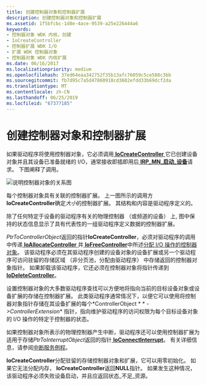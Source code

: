 ```yaml
---
title: 创建控制器对象和控制器扩展
description: 创建控制器对象和控制器扩展
ms.assetid: 1f5bfcbc-1d8e-4ace-9539-a25e226444a6
keywords:
- 控制器对象 WDK 内核，创建
- IoCreateController
- 控制器扩展 WDK I/O
- 扩展 WDK 控制器对象
- 控制器对象 WDK 内核扩展
ms.date: 06/16/2017
ms.localizationpriority: medium
ms.openlocfilehash: 37ed64eaa342752f35b13afc76059c5ce588c3bb
ms.sourcegitcommit: fb7d95c7a5d47860918cd3602efdd33b69dcf2da
ms.translationtype: MT
ms.contentlocale: zh-CN
ms.lasthandoff: 06/25/2019
ms.locfileid: "67377185"
---
```

# <a name="creating-controller-objects-and-controller-extensions"></a>创建控制器对象和控制器扩展





如果驱动程序将使用控制器对象，它必须调用[ **IoCreateController** ](https://docs.microsoft.com/windows-hardware/drivers/ddi/content/ntddk/nf-ntddk-iocreatecontroller)它已创建设备对象并且其设备已准备就绪的 I/O，通常接收即插即用后[ **IRP\_MN\_启动\_设备**](https://docs.microsoft.com/windows-hardware/drivers/kernel/irp-mn-start-device)请求。 下图阐释了调用。

![说明控制器对象的关系图](images/3ctlrobj.png)

每个控制器对象具有关联的控制器扩展。 上一图所示的调用方**IoCreateController**确定*大小*的控制器扩展。 其结构和内容是驱动程序定义的。

除了任何特定于设备的驱动程序有关的物理控制器 （或频道的设备） 上, 图中保持的状态信息显示了具有代表性的一组驱动程序定义数据的控制器扩展。

*PtrToControllerObject*返回的指针**IoCreateController**，必须对驱动程序的调用中传递[ **IoAllocateController** ](https://docs.microsoft.com/windows-hardware/drivers/ddi/content/ntddk/nf-ntddk-ioallocatecontroller)并[ **IoFreeController**](https://docs.microsoft.com/windows-hardware/drivers/ddi/content/ntddk/nf-ntddk-iofreecontroller)中所述[分配 I/O 操作的控制器对象](allocating-controller-objects-for-i-o-operations.md)。 该驱动程序必须在其驱动程序创建的设备对象的设备扩展或另一个驱动程序可访问驻留的存储区域 （非分页池，分配由驱动程序） 中存储返回的控制器对象指针。 如果卸载该驱动程序，它还必须在控制器对象将指针传递到[ **IoDeleteController**](https://docs.microsoft.com/windows-hardware/drivers/ddi/content/ntddk/nf-ntddk-iodeletecontroller)。

设置控制器对象的大多数驱动程序查找可以方便地将指向当前的目标设备对象或设备扩展的存储在控制器扩展。 此类驱动程序通常情况下，以便它可以使用将控制器对象指针存储在其设备扩展的每个*ControllerObject * * *-&gt;ControllerExtension** 指针，指向维护驱动程序的访问权限为每个目标设备对象的 I/O 操作的特定于控制器的状态。

如果控制器对象所表示的物理控制器产生中断，驱动程序还可以使用控制器扩展为适用于存储*PtrToInterruptObject*返回的指针[ **IoConnectInterrupt**](https://docs.microsoft.com/windows-hardware/drivers/ddi/content/wdm/nf-wdm-ioconnectinterrupt)。 有关详细信息，请参阅[中断服务例程](interrupt-service-routines.md)。

**IoCreateController**分配驻留的存储控制器对象和扩展，它可以用零初始化。 如果它无法分配内存， **IoCreateController**返回**NULL**指针。 如果发生这种情况，该驱动程序必须失败设备启动，并且应返回状态\_不足\_资源。

 

 




